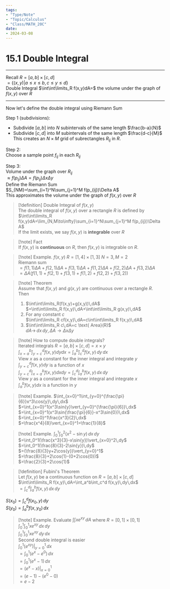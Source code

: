 ```yaml
---
tags:
- "Type/Note"
- "Topic/Calculus"
- "Class/MATH_20C"
date:
- 2024-03-08
---
```

# 15.1 Double Integral  

---  

Recall $R=[a,b]\times[c,d]$  
$=\left\{(x,y)\vert a\leq x\leq b,c\leq y\leq d\right\}$  
Double Integral $\int\int\limits_R f(x,y)dA=$ the volume under the graph of $f(x,y)$ over $R$  

---  

Now let's define the double integral using Riemann Sum  

Step 1 (subdivisions):  
- Subdivide $[a,b]$ into $N$ subintervals of the same length $\frac{b-a}{N}$  
- Subdivide $[c,d]$ into $M$ subintervals of the same length $\frac{d-c}{M}$  
This creates an $N\times M$ grid of subrectangles $R_{ij}$ in $R$.  

Step 2:  
Choose a sample point $f_{ij}$ in each $R_{ij}$  

Step 3:  
Volume under the graph over $R_{ij}$  
$\approx f(p_{ij})\Delta A=f(p_{ij})\Delta x\Delta y$  
Define the Riemann Sum  
$S_{NM}=\sum_{i=1}^N\sum_{j=1}^M f(p_{ij})\Delta A$  
This approximates the volume under the graph of $f(x,y)$ over $R$  

> [!definition] Double Integral of $f(x,y)$  
> The double integral of $f(x,y)$ over a rectangle $R$ is defined by $\int\int\limits_R f(x,y)dA=\lim_{N,M\to\infty}\sum_{i=1}^N\sum_{j=1}^M f(p_{ij})\Delta A$  
> If the limit exists, we say $f(x,y)$ is **integrable** over $R$  

> [!note] Fact  
> If $f(x,y)$ is **continuous** on $R$, then $f(x,y)$ is integrable on $R$.  

> [!note] Example. $f(x,y)$ $R=[1,4]\times[1,3]$ $N=3,M=2$  
> Riemann sum  
> $=f(1,1)\Delta A+f(2,1)\Delta A+f(3,1)\Delta A+f(1,2)\Delta A+f(2,2)\Delta A+f(3,2)\Delta A$  
> $=\Delta A(f(1,1)+f(2,1)+f(3,1)+f(1,2)+f(2,2)+f(3,2))$  

> [!note] Theorem  
> Assume that $f(x,y)$ and $g(x,y)$ are continuous over a rectangle $R$. Then  
> 1. $\int\int\limits_R(f(x,y)+g(x,y))\,dA$  
>   $=\int\int\limits_R f(x,y)\,dA+\int\int\limits_R g(x,y)\,dA$  
> 2. For any constant $c$  
>   $\int\int\limits_R cf(x,y)\,dA=c\int\int\limits_R f(x,y)\,dA$  
> 3. $\int\int\limits_R c\,dA=c \text{ Area}(R)$  
>   $dA\to \,dx\,dy,\Delta A\to\Delta x\Delta y$  

> [!note] How to compute double integrals?  
> Iterated integrals $R=[a,b]\times[c,d]=x\times y$  
> $\int_{x=a}^b\int_{y=c}^d f(x,y)dydx=\int_a^b\int_c^d f(x,y)\,dy\,dx$  
> View $x$ as a constant for the inner integral and integrate $y$  
> $\int_{y=c}^d f(x,y)dy$ is a function of $x$  
> $\int_{y=c}^d\int_{x=a}^b f(x,y)dxdy=\int_c^d\int_a^b f(x,y)\,dx\,dy$  
> View $y$ as a constant for the inner integral and integrate $x$  
> $\int_a^b f(x,y)dx$ is a function in $y$  

> [!note] Example. $\int_{x=0}^1\int_{y=0}^{\frac{\pi}{6}}x^3\cos{y}\,dy\,dx$  
> $=\int_{x=0}^1(x^3\sin{y}\vert_{y=0}^{\frac{\pi}{6}}\,dx$  
> $=\int_{x=0}^1(x^3\sin{\frac{\pi}{6}}-x^3\sin{0})\,dx$  
> $=\int_{x=0}^1\frac{x^3}{2}\,dx$  
> $=\frac{x^4}{8}\vert_{x=0}^1=\frac{1}{8}$  

> [!note] Example. $\int_0^1\int_0^2(x^2-\sin{y})\,dx\,dy$  
> $=\int_0^1(\frac{x^3}{3}-x\sin{y})\vert_{x=0}^2\,dy$  
> $=\int_0^1(\frac{8}{3}-2\sin{y})\,dy$  
> $=(\frac{8}{3}y+2\cos{y})\vert_{y=0}^1$  
> $=\frac{8}{3}+2\cos{1}-(0+2\cos{0})$  
> $=\frac{2}{3}+2\cos{1}$  

> [!definition] Fubini's Theorem  
> Let $f(x,y)$ be a continuous function on $R=[a,b]\times[c,d]$  
> $\int\int\limits_R f(x,y)\,dA=\int_a^b\int_c^d f(x,y)\,dy\,dx$  
> $=\int_c^d\int_a^b f(x,y)\,dx\,dy$  

$S(x_0)=\int_c^d f(x_0,y)\,dy$  
$S(y_0)=\int_a^b f(x,y_0)\,dx$  

> [!note] Example. Evaluate $\int\int xe^{xy}\,dA$ where $R=[0,1]\times[0,1]$  
> $\int_0^1\int_0^1 xe^{xy}\,dx\,dy$  
> $\int_0^1\int_0^1 xe^{xy}\,dy\,dx$  
> Second double integral is easier  
> $\int_0^1 (e^{xy})\vert_{y=0}^1\,dx$  
> $=\int_0^1 (e^x-e^0)\,dx$  
> $=\int_0^1 (e^x-1)\,dx$  
> $=(e^x-x)\vert_{x=0}^1$  
> $=(e-1)-(e^0-0)$  
> $=e-2$  

